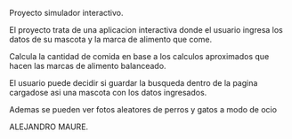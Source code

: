 Proyecto simulador interactivo.

El proyecto trata de una aplicacion interactiva donde el usuario ingresa los datos de su mascota y la marca de alimento que come.

Calcula la cantidad de comida en base a los calculos aproximados que hacen las marcas de alimento balanceado.

El usuario puede decidir si guardar la busqueda dentro de la pagina cargadose asi una mascota con los datos ingresados.

Ademas se pueden ver fotos aleatores de perros y gatos a modo de ocio

ALEJANDRO MAURE.

